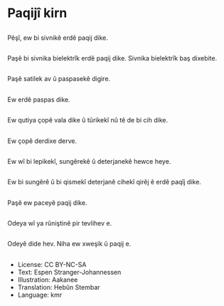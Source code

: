 # Paqijî kirn

##
Pêşî, ew bi sivnikê erdê paqij dike.

##
Paşê bi sivnika bielektrîk erdê paqij dike. Sivnika bielektrîk baş dixebite.

##
Paşê satilek av û paspasekê digire.

##
Ew erdê paspas dike.

##
Ew qutiya çopê vala dike û tûrikekî nû tê de bi cih dike.

##
Ew çopê derdixe derve.

##
Ew wî bi lepikekî, sungêrekê û deterjanekê hewce heye.

##
Ew bi sungêrê û bi qismekî deterjanê cihekî qirêj ê erdê paqîj dike.

##
Paşê ew paceyê paqij dike.

##
Odeya wî ya rûniştinê pir tevlihev e.

##
Odeyê dide hev. Niha ew xweşik û paqij e.

##
* License: CC BY-NC-SA
* Text: Espen Stranger-Johannessen
* Illustration: Aakanee
* Translation: Hebûn Stembar
* Language: kmr
